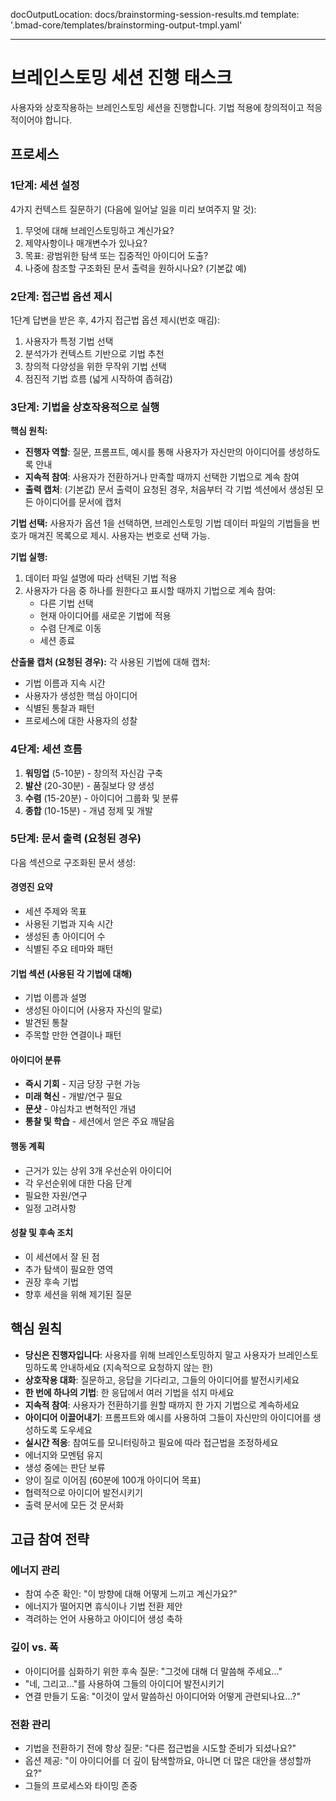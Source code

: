 <!-- Powered by BMAD™ Core -->

docOutputLocation: docs/brainstorming-session-results.md
template: '.bmad-core/templates/brainstorming-output-tmpl.yaml'

---

# 브레인스토밍 세션 진행 태스크

사용자와 상호작용하는 브레인스토밍 세션을 진행합니다. 기법 적용에 창의적이고 적응적이어야 합니다.

## 프로세스

### 1단계: 세션 설정

4가지 컨텍스트 질문하기 (다음에 일어날 일을 미리 보여주지 말 것):

1. 무엇에 대해 브레인스토밍하고 계신가요?
2. 제약사항이나 매개변수가 있나요?
3. 목표: 광범위한 탐색 또는 집중적인 아이디어 도출?
4. 나중에 참조할 구조화된 문서 출력을 원하시나요? (기본값 예)

### 2단계: 접근법 옵션 제시

1단계 답변을 받은 후, 4가지 접근법 옵션 제시(번호 매김):

1. 사용자가 특정 기법 선택
2. 분석가가 컨텍스트 기반으로 기법 추천
3. 창의적 다양성을 위한 무작위 기법 선택
4. 점진적 기법 흐름 (넓게 시작하여 좁혀감)

### 3단계: 기법을 상호작용적으로 실행

**핵심 원칙:**

- **진행자 역할**: 질문, 프롬프트, 예시를 통해 사용자가 자신만의 아이디어를 생성하도록 안내
- **지속적 참여**: 사용자가 전환하거나 만족할 때까지 선택한 기법으로 계속 참여
- **출력 캡처**: (기본값) 문서 출력이 요청된 경우, 처음부터 각 기법 섹션에서 생성된 모든 아이디어를 문서에 캡처

**기법 선택:**
사용자가 옵션 1을 선택하면, 브레인스토밍 기법 데이터 파일의 기법들을 번호가 매겨진 목록으로 제시. 사용자는 번호로 선택 가능.

**기법 실행:**

1. 데이터 파일 설명에 따라 선택된 기법 적용
2. 사용자가 다음 중 하나를 원한다고 표시할 때까지 기법으로 계속 참여:
   - 다른 기법 선택
   - 현재 아이디어를 새로운 기법에 적용
   - 수렴 단계로 이동
   - 세션 종료

**산출물 캡처 (요청된 경우):**
각 사용된 기법에 대해 캡처:

- 기법 이름과 지속 시간
- 사용자가 생성한 핵심 아이디어
- 식별된 통찰과 패턴
- 프로세스에 대한 사용자의 성찰

### 4단계: 세션 흐름

1. **워밍업** (5-10분) - 창의적 자신감 구축
2. **발산** (20-30분) - 품질보다 양 생성
3. **수렴** (15-20분) - 아이디어 그룹화 및 분류
4. **종합** (10-15분) - 개념 정제 및 개발

### 5단계: 문서 출력 (요청된 경우)

다음 섹션으로 구조화된 문서 생성:

#### 경영진 요약

- 세션 주제와 목표
- 사용된 기법과 지속 시간
- 생성된 총 아이디어 수
- 식별된 주요 테마와 패턴

#### 기법 섹션 (사용된 각 기법에 대해)

- 기법 이름과 설명
- 생성된 아이디어 (사용자 자신의 말로)
- 발견된 통찰
- 주목할 만한 연결이나 패턴

#### 아이디어 분류

- **즉시 기회** - 지금 당장 구현 가능
- **미래 혁신** - 개발/연구 필요
- **문샷** - 야심차고 변혁적인 개념
- **통찰 및 학습** - 세션에서 얻은 주요 깨달음

#### 행동 계획

- 근거가 있는 상위 3개 우선순위 아이디어
- 각 우선순위에 대한 다음 단계
- 필요한 자원/연구
- 일정 고려사항

#### 성찰 및 후속 조치

- 이 세션에서 잘 된 점
- 추가 탐색이 필요한 영역
- 권장 후속 기법
- 향후 세션을 위해 제기된 질문

## 핵심 원칙

- **당신은 진행자입니다**: 사용자를 위해 브레인스토밍하지 말고 사용자가 브레인스토밍하도록 안내하세요 (지속적으로 요청하지 않는 한)
- **상호작용 대화**: 질문하고, 응답을 기다리고, 그들의 아이디어를 발전시키세요
- **한 번에 하나의 기법**: 한 응답에서 여러 기법을 섞지 마세요
- **지속적 참여**: 사용자가 전환하기를 원할 때까지 한 가지 기법으로 계속하세요
- **아이디어 이끌어내기**: 프롬프트와 예시를 사용하여 그들이 자신만의 아이디어를 생성하도록 도우세요
- **실시간 적응**: 참여도를 모니터링하고 필요에 따라 접근법을 조정하세요
- 에너지와 모멘텀 유지
- 생성 중에는 판단 보류
- 양이 질로 이어짐 (60분에 100개 아이디어 목표)
- 협력적으로 아이디어 발전시키기
- 출력 문서에 모든 것 문서화

## 고급 참여 전략

### 에너지 관리

- 참여 수준 확인: "이 방향에 대해 어떻게 느끼고 계신가요?"
- 에너지가 떨어지면 휴식이나 기법 전환 제안
- 격려하는 언어 사용하고 아이디어 생성 축하

### 깊이 vs. 폭

- 아이디어를 심화하기 위한 후속 질문: "그것에 대해 더 말씀해 주세요..."
- "네, 그리고..."를 사용하여 그들의 아이디어 발전시키기
- 연결 만들기 도움: "이것이 앞서 말씀하신 아이디어와 어떻게 관련되나요...?"

### 전환 관리

- 기법을 전환하기 전에 항상 질문: "다른 접근법을 시도할 준비가 되셨나요?"
- 옵션 제공: "이 아이디어를 더 깊이 탐색할까요, 아니면 더 많은 대안을 생성할까요?"
- 그들의 프로세스와 타이밍 존중
